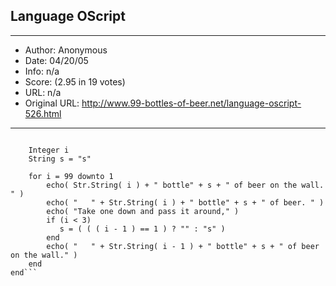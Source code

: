 
## Language OScript ##
---
- Author: Anonymous
- Date: 04/20/05
- Info: n/a
- Score:  (2.95 in 19 votes)
- URL: n/a
- Original URL: http://www.99-bottles-of-beer.net/language-oscript-526.html
---

```Function BeerFunction()

	Integer i
	String s = "s"

	for i = 99 downto 1
		echo( Str.String( i ) + " bottle" + s + " of beer on the wall. " )
		echo( "   " + Str.String( i ) + " bottle" + s + " of beer. " )
		echo( "Take one down and pass it around," )
	    if (i < 3)
	       s = ( ( ( i - 1 ) == 1 ) ? "" : "s" )
	    end
		echo( "   " + Str.String( i - 1 ) + " bottle" + s + " of beer on the wall." )
	end
end```
